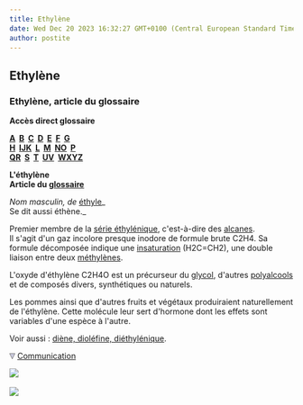 ```yaml
---
title: Ethylène
date: Wed Dec 20 2023 16:32:27 GMT+0100 (Central European Standard Time)
author: postite
---
```


## Ethylène
### Ethylène, article du glossaire
 **Accès direct glossaire**

**[A](a.html)  [B](b.html)  [C](c.html)  [D](d.html)  [E](e.html)  [F](f.html)  [G](g.html)  
[H](h.html)  [IJK](ijk.html)  [L](l.html)  [M](m.html)  [NO](no.html)  [P](p.html)  
[QR](qr.html)  [S](s.html)  [T](t.html)  [UV](uv.html)  [WXYZ](wxyz.html)**

**L'éthylène  
Article du [glossaire](glossaire.html)**

_Nom masculin, de_ [éthyle](ethyle.html)_  
Se dit aussi éthène._

Premier membre de la [série éthylénique](ethylenique.html), c'est-à-dire des [alcanes](alcane.html).  
Il s'agit d'un gaz incolore presque inodore de formule brute C2H4. Sa formule décomposée indique une [insaturation](saturation.html) (H2C=CH2), une double liaison entre deux [méthylènes](methyle.html).

L'oxyde d'éthylène C2H4O est un précurseur du [glycol](glycol.html), d'autres [polyalcools](polyalcoolpolyol.html) et de composés divers, synthétiques ou naturels.

Les pommes ainsi que d'autres fruits et végétaux produiraient naturellement de l'éthylène. Cette molécule leur sert d'hormone dont les effets sont variables d'une espèce à l'autre.

Voir aussi : [diène, dioléfine, diéthylénique](diene.html).



![](images/flechebas.gif) [Communication](http://www.artrealite.com/annonceurs.htm) 

[![](https://cbonvin.fr/sites/regie.artrealite.com/visuels/campagne1.png)](index-2.html#20131014)

![](https://cbonvin.fr/sites/regie.artrealite.com/visuels/campagne2.png)